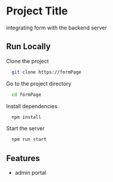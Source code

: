 

# Project Title

integrating form with the backend server


## Run Locally

Clone the project

```bash
  git clone https://formPage
```

Go to the project directory

```bash
  cd formPage
```

Install dependencies

```bash
  npm install
```

Start the server

```bash
  npm run start
```


## Features

- admin portal



